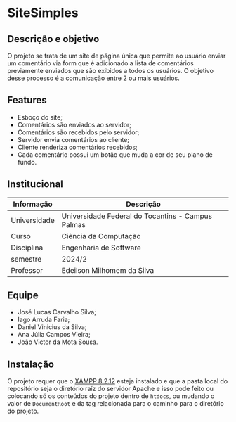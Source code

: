 # SiteSimples

## Descrição e objetivo

O projeto se trata de um site de página única que permite ao usuário enviar um comentário via form que é adicionado a lista de comentários previamente enviados que são exibidos a todos os usuários. O objetivo desse processo é a comunicação entre 2 ou mais usuários.

## Features

* Esboço do site;
* Comentários são enviados ao servidor;
* Comentários são recebidos pelo servidor;
* Servidor envia comentários ao cliente;
* Cliente renderiza comentários recebidos;
* Cada comentário possui um botão que muda a cor de seu plano de fundo.

## Institucional

| Informação | Descrição |
| --- | --- |
| Universidade | Universidade Federal do Tocantins - Campus Palmas |
| Curso | Ciência da Computação |
| Disciplina | Engenharia de Software |
| semestre | 2024/2 |
| Professor | Edeilson Milhomem da Silva |

## Equipe

* José Lucas Carvalho Silva;
* Iago Arruda Faria;
* Daniel Vinicius da Silva;
* Ana Júlia Campos Vieira;
* João Victor da Mota Sousa.

## Instalação

O projeto requer que o [XAMPP 8.2.12](https://www.apachefriends.org/pt_br/index.html) esteja instalado e que a pasta local do repositório seja o diretório raíz do servidor Apache e isso pode feito ou colocando só os conteúdos do projeto dentro de `htdocs`, ou mudando o valor de `DocumentRoot` e da tag relacionada para o caminho para o diretório do projeto.
